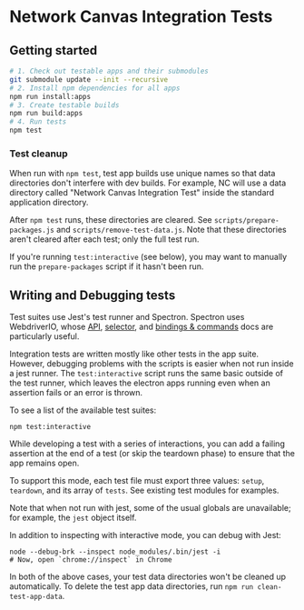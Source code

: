 # Network Canvas Integration Tests

## Getting started

```sh
# 1. Check out testable apps and their submodules
git submodule update --init --recursive
# 2. Install npm dependencies for all apps
npm run install:apps
# 3. Create testable builds
npm run build:apps
# 4. Run tests
npm test
```

### Test cleanup

When run with `npm test`, test app builds use unique names so that data directories don't interfere with dev builds. For example, NC will use a data directory called "Network Canvas Integration Test" inside the standard application directory.

After `npm test` runs, these directories are cleared. See `scripts/prepare-packages.js` and `scripts/remove-test-data.js`. Note that these directories aren't cleared after each test; only the full test run.

If you're running `test:interactive` (see below), you may want to manually run the `prepare-packages` script if it hasn't been run.

## Writing and Debugging tests

Test suites use Jest's test runner and Spectron. Spectron uses WebdriverIO, whose [API](http://webdriver.io/api.html), [selector](http://webdriver.io/guide/usage/selectors.html), and [bindings & commands](http://webdriver.io/guide/usage/bindingscommands.html) docs are particularly useful.

Integration tests are written mostly like other tests in the app suite. However, debugging problems with the scripts is easier when not run inside a jest runner. The `test:interactive` script runs the same basic outside of the test runner, which leaves the electron apps running even when an assertion fails or an error is thrown.

To see a list of the available test suites:

```
npm test:interactive
```

While developing a test with a series of interactions, you can add a failing assertion at the end of a test (or skip the teardown phase) to ensure that the app remains open.

To support this mode, each test file must export three values: `setup`, `teardown`, and its array of `tests`. See existing test modules for examples.

Note that when not run with jest, some of the usual globals are unavailable; for example, the `jest` object itself.

In addition to inspecting with interactive mode, you can debug with Jest:

```
node --debug-brk --inspect node_modules/.bin/jest -i
# Now, open `chrome://inspect` in Chrome
```

In both of the above cases, your test data directories won't be cleaned up automatically. To delete the test app data directories, run `npm run clean-test-app-data`.
